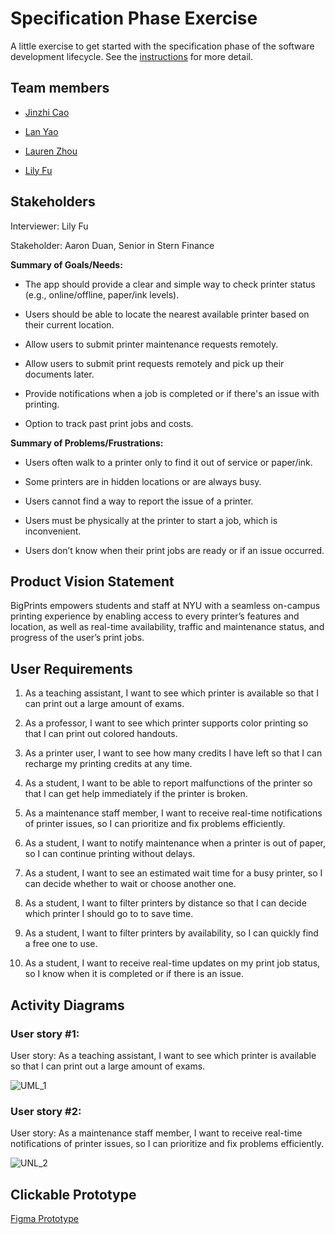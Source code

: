 # Specification Phase Exercise

A little exercise to get started with the specification phase of the software development lifecycle. See the [instructions](instructions.md) for more detail.

## Team members

- [Jinzhi Cao](https://github.com/eth3r3aI)

- [Lan Yao](https://github.com/ziiiimu)

- [Lauren Zhou](https://github.com/laurenlz)

- [Lily Fu](https://github.com/fulily0325)

## Stakeholders

Interviewer: Lily Fu

Stakeholder: Aaron Duan, Senior in Stern Finance

**Summary of Goals/Needs:**

- The app should provide a clear and simple way to check printer status (e.g., online/offline, paper/ink levels).

- Users should be able to locate the nearest available printer based on their current location.

- Allow users to submit printer maintenance requests remotely.

- Allow users to submit print requests remotely and pick up their documents later.

- Provide notifications when a job is completed or if there's an issue with printing.

- Option to track past print jobs and costs.

**Summary of Problems/Frustrations:**

- Users often walk to a printer only to find it out of service or paper/ink.

- Some printers are in hidden locations or are always busy.

- Users cannot find a way to report the issue of a printer.

- Users must be physically at the printer to start a job, which is inconvenient.

- Users don’t know when their print jobs are ready or if an issue occurred.

## Product Vision Statement

BigPrints empowers students and staff at NYU with a seamless on-campus printing experience by enabling access to every printer’s features and location, as well as real-time availability, traffic and maintenance status, and progress of the user’s print jobs.

## User Requirements

1. As a teaching assistant, I want to see which printer is available so that I can print out a large amount of exams.

2. As a professor, I want to see which printer supports color printing so that I can print out colored handouts.

3. As a printer user, I want to see how many credits I have left so that I can recharge my printing credits at any time.

4. As a student, I want to be able to report malfunctions of the printer so that I can get help immediately if the printer is broken.

5. As a maintenance staff member, I want to receive real-time notifications of printer issues, so I can prioritize and fix problems efficiently.

6. As a student, I want to notify maintenance when a printer is out of paper, so I can continue printing without delays.

7. As a student, I want to see an estimated wait time for a busy printer, so I can decide whether to wait or choose another one.

8. As a student, I want to filter printers by distance so that I can decide which printer I should go to to save time.

9. As a student, I want to filter printers by availability, so I can quickly find a free one to use.

10. As a student, I want to receive real-time updates on my print job status, so I know when it is completed or if there is an issue.



## Activity Diagrams

### User story #1:
User story: As a teaching assistant, I want to see which printer is available so that I can print out a large amount of exams.  

![UML_1](https://github.com/user-attachments/assets/68d35e69-d42b-4c5a-a034-52bb212c0ab7)

### User story #2:
User story: As a maintenance staff member, I want to receive real-time notifications of printer issues, so I can prioritize and fix problems efficiently.  

![UNL_2](https://github.com/user-attachments/assets/2916ecf8-83e9-41c0-9e54-89d7a489ba43)

## Clickable Prototype

[Figma Prototype](https://www.figma.com/proto/etMKOY3n4WLb6vTWm4x9gD/biglegs?node-id=34-3&p=f&t=EGn73xsO2xxdpjFj-0&scaling=scale-down&content-scaling=fixed&page-id=0%3A1&starting-point-node-id=34%3A3)
